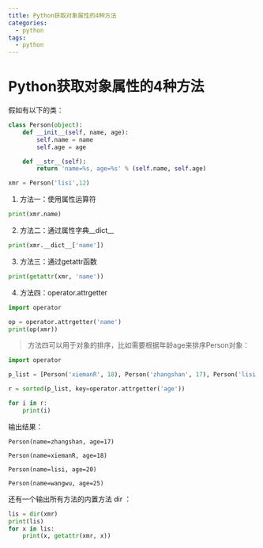 ```yaml
---
title: Python获取对象属性的4种方法
categories:
  - python
tags:
  - python
---
```

# Python获取对象属性的4种方法

假如有以下的类：

```python
class Person(object):
    def __init__(self, name, age):
        self.name = name
        self.age = age

    def __str__(self):
        return 'name=%s, age=%s' % (self.name, self.age)

xmr = Person('lisi',12)
```

1. 方法一：使用属性运算符

```python
print(xmr.name)
```

2. 方法二：通过属性字典__dict__

```python
print(xmr.__dict__['name'])
```

3. 方法三：通过getattr函数

```python
print(getattr(xmr, 'name'))
```

4. 方法四：operator.attrgetter

```python
import operator

op = operator.attrgetter('name')
print(op(xmr))
```

>方法四可以用于对象的排序，比如需要根据年龄age来排序Person对象：
>
```python
import operator

p_list = [Person('xiemanR', 18), Person('zhangshan', 17), Person('lisi', 20), Person('wangwu', 25)]

r = sorted(p_list, key=operator.attrgetter('age'))

for i in r:
    print(i)
```

输出结果：

    Person(name=zhangshan, age=17)

    Person(name=xiemanR, age=18)

    Person(name=lisi, age=20)

    Person(name=wangwu, age=25)

还有一个输出所有方法的内置方法 dir ：

```python
lis = dir(xmr)
print(lis)
for x in lis:
    print(x, getattr(xmr, x))
```
